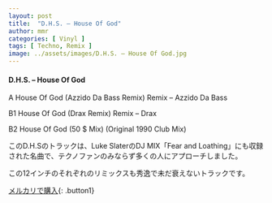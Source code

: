 ```yaml
---
layout: post
title:  "D.H.S. – House Of God"
author: mmr
categories: [ Vinyl ]
tags: [ Techno, Remix ]
image: ../assets/images/D.H.S. – House Of God.jpg
---
```


#### D.H.S. – House Of God


A  House Of God (Azzido Da Bass Remix) Remix – Azzido Da Bass


B1  House Of God (Drax Remix)  Remix – Drax


B2  House Of God (50 $ Mix) (Original 1990 Club Mix)


このD.H.Sのトラックは、Luke SlaterのDJ MIX「Fear and Loathing」にも収録された名曲で、テクノファンのみならず多くの人にアプローチしました。

この12インチのそれぞれのリミックスも秀逸で未だ衰えないトラックです。


[メルカリで購入](https://jp.mercari.com/item/m69023189746){: .button1}

